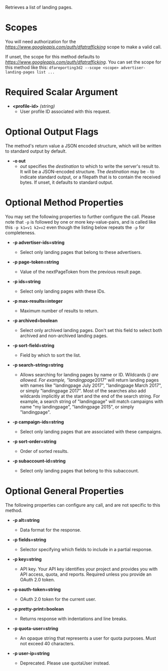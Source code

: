 Retrieves a list of landing pages.
# Scopes

You will need authorization for the *https://www.googleapis.com/auth/dfatrafficking* scope to make a valid call.

If unset, the scope for this method defaults to *https://www.googleapis.com/auth/dfatrafficking*.
You can set the scope for this method like this: `dfareporting3d2 --scope <scope> advertiser-landing-pages list ...`
# Required Scalar Argument
* **&lt;profile-id&gt;** *(string)*
    - User profile ID associated with this request.

# Optional Output Flags

The method's return value a JSON encoded structure, which will be written to standard output by default.

* **-o out**
    - *out* specifies the *destination* to which to write the server's result to.
      It will be a JSON-encoded structure.
      The *destination* may be `-` to indicate standard output, or a filepath that is to contain the received bytes.
      If unset, it defaults to standard output.
# Optional Method Properties

You may set the following properties to further configure the call. Please note that `-p` is followed by one 
or more key-value-pairs, and is called like this `-p k1=v1 k2=v2` even though the listing below repeats the
`-p` for completeness.

* **-p advertiser-ids=string**
    - Select only landing pages that belong to these advertisers.

* **-p page-token=string**
    - Value of the nextPageToken from the previous result page.

* **-p ids=string**
    - Select only landing pages with these IDs.

* **-p max-results=integer**
    - Maximum number of results to return.

* **-p archived=boolean**
    - Select only archived landing pages. Don&#39;t set this field to select both archived and non-archived landing pages.

* **-p sort-field=string**
    - Field by which to sort the list.

* **-p search-string=string**
    - Allows searching for landing pages by name or ID. Wildcards (*) are allowed. For example, &#34;landingpage*2017&#34; will return landing pages with names like &#34;landingpage July 2017&#34;, &#34;landingpage March 2017&#34;, or simply &#34;landingpage 2017&#34;. Most of the searches also add wildcards implicitly at the start and the end of the search string. For example, a search string of &#34;landingpage&#34; will match campaigns with name &#34;my landingpage&#34;, &#34;landingpage 2015&#34;, or simply &#34;landingpage&#34;.

* **-p campaign-ids=string**
    - Select only landing pages that are associated with these campaigns.

* **-p sort-order=string**
    - Order of sorted results.

* **-p subaccount-id=string**
    - Select only landing pages that belong to this subaccount.

# Optional General Properties

The following properties can configure any call, and are not specific to this method.

* **-p alt=string**
    - Data format for the response.

* **-p fields=string**
    - Selector specifying which fields to include in a partial response.

* **-p key=string**
    - API key. Your API key identifies your project and provides you with API access, quota, and reports. Required unless you provide an OAuth 2.0 token.

* **-p oauth-token=string**
    - OAuth 2.0 token for the current user.

* **-p pretty-print=boolean**
    - Returns response with indentations and line breaks.

* **-p quota-user=string**
    - An opaque string that represents a user for quota purposes. Must not exceed 40 characters.

* **-p user-ip=string**
    - Deprecated. Please use quotaUser instead.
